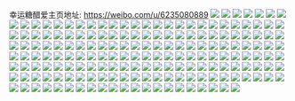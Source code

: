 幸运糖醋爱主页地址: https://weibo.com/u/6235080889 
![](https://wx4.sinaimg.cn/mw2000/006NXLmNly1h8yxq7zhjzj30u03re4qp.jpg) 
![](https://wx4.sinaimg.cn/mw2000/006NXLmNly1h8yxup0jn2j30u0140wjv.jpg) 
![](https://wx4.sinaimg.cn/mw2000/006NXLmNly1h8yxv7klqjj30u014jq9b.jpg) 
![](https://wx4.sinaimg.cn/mw2000/006NXLmNly1h8tbp8g2h9j30pa0bp3zc.jpg) 
![](https://wx4.sinaimg.cn/mw2000/006NXLmNly1h8rw4bron7j30u0140gwv.jpg) 
![](https://wx4.sinaimg.cn/mw2000/006NXLmNly1h8rw4d93xpj31400u0tid.jpg) 
![](https://wx4.sinaimg.cn/mw2000/006NXLmNly1h8rw4cou2kj30u0140wps.jpg) 
![](https://wx4.sinaimg.cn/mw2000/006NXLmNly1h8rw95lgpfj31sy0u00zf.jpg) 
![](https://wx4.sinaimg.cn/mw2000/006NXLmNly1h8ptj6xuwwj30u01sy7a5.jpg) 
![](https://wx4.sinaimg.cn/mw2000/006NXLmNly1h8minuzfy1j30u01syn5t.jpg) 
![](https://wx4.sinaimg.cn/mw2000/006NXLmNly1h8mio42ud4j30u01syjz6.jpg) 
![](https://wx4.sinaimg.cn/mw2000/006NXLmNly1h8kn56rttfj30u0280dxa.jpg) 
![](https://wx4.sinaimg.cn/mw2000/006NXLmNly1h8avmgbxapj30u01sy109.jpg) 
![](https://wx4.sinaimg.cn/mw2000/006NXLmNly1h84u142dv2j30u0140dmx.jpg) 
![](https://wx4.sinaimg.cn/mw2000/006NXLmNly1h82h9yr6zqj30wi0tomyl.jpg) 
![](https://wx4.sinaimg.cn/mw2000/006NXLmNly1h808j0p6lyj30u0140ak6.jpg) 
![](https://wx4.sinaimg.cn/mw2000/006NXLmNly1h7y82f8h7nj30u01syte5.jpg) 
![](https://wx4.sinaimg.cn/mw2000/006NXLmNly1h7y829kh5hj30u01jk42d.jpg) 
![](https://wx4.sinaimg.cn/mw2000/006NXLmNly1h7uncbxtkaj30u01sywnf.jpg) 
![](https://wx4.sinaimg.cn/mw2000/006NXLmNly1h7q048wia7j30u01sywjq.jpg) 
![](https://wx4.sinaimg.cn/mw2000/006NXLmNly1h7nnrfdjmdj31bp0u0qie.jpg) 
![](https://wx4.sinaimg.cn/mw2000/006NXLmNly1h7nnrj1hs8j30u01407a4.jpg) 
![](https://wx4.sinaimg.cn/mw2000/006NXLmNly1h7nnrjqg4mj31400u0gs3.jpg) 
![](https://wx4.sinaimg.cn/mw2000/006NXLmNly1h7l5195qe1j30u017xq9w.jpg) 
![](https://wx4.sinaimg.cn/mw2000/006NXLmNly1h7htz0y3xvj30u00u0tfz.jpg) 
![](https://wx4.sinaimg.cn/mw2000/006NXLmNly1h7htzmbte0j30u01sy13h.jpg) 
![](https://wx4.sinaimg.cn/mw2000/006NXLmNly1h7c22eo663j30u019fn19.jpg) 
![](https://wx4.sinaimg.cn/mw2000/006NXLmNly1h7718trwifj30u01trgw8.jpg) 
![](https://wx4.sinaimg.cn/mw2000/006NXLmNly1h77bbv1hluj30u00u0dmw.jpg) 
![](https://wx4.sinaimg.cn/mw2000/006NXLmNly1h77bbvk032j30u0140wnz.jpg) 
![](https://wx4.sinaimg.cn/mw2000/006NXLmNly1h77bjuuxijj31380u0q96.jpg) 
![](https://wx4.sinaimg.cn/mw2000/006NXLmNly1h77bioobg7j30u01xwdkf.jpg) 
![](https://wx4.sinaimg.cn/mw2000/006NXLmNly1h77bq5xbthj30u01sxtg3.jpg) 
![](https://wx4.sinaimg.cn/mw2000/006NXLmNly1h72tiobms4j30u01h47ab.jpg) 
![](https://wx4.sinaimg.cn/mw2000/006NXLmNly1h72tin73arj30u10u0gor.jpg) 
![](https://wx4.sinaimg.cn/mw2000/006NXLmNly1h71qxp3alcj30u00u00uz.jpg) 
![](https://wx4.sinaimg.cn/mw2000/006NXLmNly1h71qxorojyj30u00u0n58.jpg) 
![](https://wx4.sinaimg.cn/mw2000/006NXLmNly1h71qxo46utj30u00u0q5f.jpg) 
![](https://wx4.sinaimg.cn/mw2000/006NXLmNly1h716fr0ro8j30u01sygt4.jpg) 
![](https://wx4.sinaimg.cn/mw2000/006NXLmNly1h6z8jm7q5aj30u0141tii.jpg) 
![](https://wx4.sinaimg.cn/mw2000/006NXLmNly1h6wohd5cc0j30u027nwi0.jpg) 
![](https://wx4.sinaimg.cn/mw2000/006NXLmNly1h6wo7d0j2uj30rw7psx6p.jpg) 
![](https://wx4.sinaimg.cn/mw2000/006NXLmNly1h6wo7bhac8j30u04b24cl.jpg) 
![](https://wx4.sinaimg.cn/mw2000/006NXLmNgy1h6lm8vjz5dj30u01sytit.jpg) 
![](https://wx4.sinaimg.cn/mw2000/006NXLmNgy1h6gqw5193pj30zk0k0my0.jpg) 
![](https://wx4.sinaimg.cn/mw2000/006NXLmNgy1h6gybx9s57j30u01syjvx.jpg) 
![](https://wx4.sinaimg.cn/mw2000/006NXLmNgy1h6diocir1sj30u01syn3g.jpg) 
![](https://wx4.sinaimg.cn/mw2000/006NXLmNgy1h6dip1146qj30u01sy42o.jpg) 
![](https://wx4.sinaimg.cn/mw2000/006NXLmNgy1h6avchiw6zj31550u00wv.jpg) 
![](https://wx4.sinaimg.cn/mw2000/006NXLmNgy1h6ato1qrkoj30u02q10zs.jpg) 
![](https://wx4.sinaimg.cn/mw2000/006NXLmNgy1h6au8bkqzdj31400u0tbr.jpg) 
![](https://wx4.sinaimg.cn/mw2000/006NXLmNgy1h6av273e6ej30u032e4qp.jpg) 
![](https://wx4.sinaimg.cn/mw2000/006NXLmNgy1h6avf1i9lnj30u012vq5i.jpg) 
![](https://wx4.sinaimg.cn/mw2000/006NXLmNgy1h6897mfjfmj30u01sy499.jpg) 
![](https://wx4.sinaimg.cn/mw2000/006NXLmNgy1h6897mwsinj30u01syagb.jpg) 
![](https://wx4.sinaimg.cn/mw2000/006NXLmNgy1h689aqd4xej30u01e1dhw.jpg) 
![](https://wx4.sinaimg.cn/mw2000/006NXLmNgy1h60qpgmxedj30u014012s.jpg) 
![](https://wx4.sinaimg.cn/mw2000/006NXLmNgy1h60qpcx8w3j30u0140jy2.jpg) 
![](https://wx4.sinaimg.cn/mw2000/006NXLmNgy1h60qpfp0wzj30u01sy7bi.jpg) 
![](https://wx4.sinaimg.cn/mw2000/006NXLmNgy1h60qpc6v5qj30it36cjyn.jpg) 
![](https://wx4.sinaimg.cn/mw2000/006NXLmNgy1h60qpdk8dpj30u01a3wh0.jpg) 
![](https://wx4.sinaimg.cn/mw2000/006NXLmNgy1h60qrwld2ij30u01iaahr.jpg) 
![](https://wx4.sinaimg.cn/mw2000/006NXLmNgy1h60qpg7gffj30u0140tgy.jpg) 
![](https://wx4.sinaimg.cn/mw2000/006NXLmNgy1h5x3xnwpq2j30u01sytj3.jpg) 
![](https://wx4.sinaimg.cn/mw2000/006NXLmNgy1h5ul280qf1j30tz1000xp.jpg) 
![](https://wx4.sinaimg.cn/mw2000/006NXLmNgy1h5ukwt7d9fj30u02ccgro.jpg) 
![](https://wx4.sinaimg.cn/mw2000/006NXLmNgy1h5ulgiy4e0j30sg2i07df.jpg) 
![](https://wx4.sinaimg.cn/mw2000/006NXLmNgy1h5uld6o05uj30u01sx0wf.jpg) 
![](https://wx4.sinaimg.cn/mw2000/006NXLmNgy1h5t7631kv6j30u01syti7.jpg) 
![](https://wx4.sinaimg.cn/mw2000/006NXLmNgy1h5ta4kv6zij30u01sytjg.jpg) 
![](https://wx4.sinaimg.cn/mw2000/006NXLmNly1h5m74c9fz7j30u01syq43.jpg) 
![](https://wx4.sinaimg.cn/mw2000/006NXLmNgy1h5a69fv5n3j30wi0rhgqd.jpg) 
![](https://wx4.sinaimg.cn/mw2000/006NXLmNgy1h56qugg5hhj30j10j1wfc.jpg) 
![](https://wx4.sinaimg.cn/mw2000/006NXLmNgy1h534t08rpzj30u0140q9y.jpg) 
![](https://wx4.sinaimg.cn/mw2000/006NXLmNgy1h534wlavzvj30u01icwja.jpg) 
![](https://wx4.sinaimg.cn/mw2000/006NXLmNgy1h4pffr35scj30u00vygsw.jpg) 
![](https://wx4.sinaimg.cn/mw2000/006NXLmNgy1h4ntr42yauj30u0140dny.jpg) 
![](https://wx4.sinaimg.cn/mw2000/006NXLmNgy1h4ntr33tf9j30u01hcapu.jpg) 
![](https://wx4.sinaimg.cn/mw2000/006NXLmNgy1h4ntyhl8fmj30u01dqgqv.jpg) 
![](https://wx4.sinaimg.cn/mw2000/006NXLmNgy1h4ntr9lkgsj30u00u0wme.jpg) 
![](https://wx4.sinaimg.cn/mw2000/006NXLmNgy1h4ntra5aqpj30u00u0n56.jpg) 
![](https://wx4.sinaimg.cn/mw2000/006NXLmNgy1h4k3vccj9uj31900u07aw.jpg) 
![](https://wx4.sinaimg.cn/mw2000/006NXLmNgy1h4a9n81cpzj30u01sydn1.jpg) 
![](https://wx4.sinaimg.cn/mw2000/006NXLmNgy1h4a9o00wiaj30u01sy45n.jpg) 
![](https://wx4.sinaimg.cn/mw2000/006NXLmNgy1h46u2k2ftuj30mj141jvh.jpg) 
![](https://wx4.sinaimg.cn/mw2000/006NXLmNgy1h42zswt4kmj30u00u0ahc.jpg) 
![](https://wx4.sinaimg.cn/mw2000/006NXLmNgy1h42zuxprt2j30th0thdiz.jpg) 
![](https://wx4.sinaimg.cn/mw2000/006NXLmNgy1h42zupk15ej30u00u0q5m.jpg) 
![](https://wx4.sinaimg.cn/mw2000/006NXLmNgy1h3v71790eij30u01sygsl.jpg) 
![](https://wx4.sinaimg.cn/mw2000/006NXLmNgy1h3v7126ragj30u01syn4e.jpg) 
![](https://wx4.sinaimg.cn/mw2000/006NXLmNly1h3qfgdo50tj30u01syai9.jpg) 
![](https://wx4.sinaimg.cn/mw2000/006NXLmNly1h3qfghjexjj30u01syn4t.jpg) 
![](https://wx4.sinaimg.cn/mw2000/006NXLmNgy1h2tt1380bxj30u01sxqaq.jpg) 
![](https://wx4.sinaimg.cn/mw2000/006NXLmNgy1h2x8q698plj30u015o11d.jpg) 
![](https://wx4.sinaimg.cn/mw2000/006NXLmNgy1h2x8pk9kzwj315s0u0450.jpg) 
![](https://wx4.sinaimg.cn/mw2000/006NXLmNgy1h2xdx11xwzj30u00v9tdy.jpg) 
![](https://wx4.sinaimg.cn/mw2000/006NXLmNgy1h2qblkgsswj30u01sygu3.jpg) 
![](https://wx4.sinaimg.cn/mw2000/006NXLmNgy1h2qbllcownj30u00u077g.jpg) 
![](https://wx4.sinaimg.cn/mw2000/006NXLmNgy1h289pg6bcij30wi0fy0v0.jpg) 
![](https://wx4.sinaimg.cn/mw2000/006NXLmNgy1h1jq92wxoyj30u00u0teq.jpg) 
![](https://wx4.sinaimg.cn/mw2000/006NXLmNgy1h1jq994jshj30u10u0k2i.jpg) 
![](https://wx4.sinaimg.cn/mw2000/006NXLmNgy1h1jqc6iribj30u011o100.jpg) 
![](https://wx4.sinaimg.cn/mw2000/006NXLmNgy1h1jqd1v12gj30tz0vc47p.jpg) 
![](https://wx4.sinaimg.cn/mw2000/006NXLmNgy1h1jqdf7rryj30u0140ai4.jpg) 
![](https://wx4.sinaimg.cn/mw2000/006NXLmNgy1h1jqe1l3elj30wi0ca0th.jpg) 
![](https://wx4.sinaimg.cn/mw2000/006NXLmNgy1h1jqfc5kw6j30u0140wkc.jpg) 
![](https://wx4.sinaimg.cn/mw2000/006NXLmNgy1gzg5c5h6ywj31cz0u0wok.jpg) 
![](https://wx4.sinaimg.cn/mw2000/006NXLmNgy1gzg5c4ip34j30u0140dnb.jpg) 
![](https://wx4.sinaimg.cn/mw2000/006NXLmNly1gyaznarcdrj30j60j6t9m.jpg) 
![](https://wx4.sinaimg.cn/mw2000/006NXLmNgy1gxy3jkyxk9j30u01407aw.jpg) 
![](https://wx4.sinaimg.cn/mw2000/006NXLmNgy1gwuwkdvvngj30u00u0te5.jpg) 
![](https://wx4.sinaimg.cn/mw2000/006NXLmNgy1gwpefex81oj30u014044x.jpg) 
![](https://wx4.sinaimg.cn/mw2000/006NXLmNgy1gwpeg35ayfj30u0140gt5.jpg) 
![](https://wx4.sinaimg.cn/mw2000/006NXLmNgy1gwpefeig0wj30u0140tlg.jpg) 
![](https://wx4.sinaimg.cn/mw2000/006NXLmNgy1gwpegcira2j30u00u0n1r.jpg) 
![](https://wx4.sinaimg.cn/mw2000/006NXLmNgy1gw6txb9y0cj3340340e86.jpg) 
![](https://wx4.sinaimg.cn/mw2000/006NXLmNgy1gupy7urh9yj60v91voe8102.jpg) 
![](https://wx4.sinaimg.cn/mw2000/006NXLmNgy1guc0hzmi8hj61sz0u0gwh02.jpg) 
![](https://wx4.sinaimg.cn/mw2000/006NXLmNgy1guc0h5e018j61sz0u0n8702.jpg) 
![](https://wx4.sinaimg.cn/mw2000/006NXLmNly1gsi45xbswkj30v90tzwkg.jpg) 
![](https://wx4.sinaimg.cn/mw2000/006NXLmNly1grxc5knlp9j30u01szx6t.jpg) 
![](https://wx4.sinaimg.cn/mw2000/006NXLmNly1grxc6umouwj31sz0u0e8a.jpg) 
![](https://wx4.sinaimg.cn/mw2000/006NXLmNgy1grapm5ocumj30u0140na0.jpg) 
![](https://wx4.sinaimg.cn/mw2000/006NXLmNgy1gr8xbxywcbj30u00u0n84.jpg) 
![](https://wx4.sinaimg.cn/mw2000/006NXLmNgy1gr8xc10i3zj30u00u0qax.jpg) 
![](https://wx4.sinaimg.cn/mw2000/006NXLmNgy1gr8voik3brj31400u0dog.jpg) 
![](https://wx4.sinaimg.cn/mw2000/006NXLmNgy1gr8vojc1n5j315w0u07ga.jpg) 
![](https://wx4.sinaimg.cn/mw2000/006NXLmNgy1gr8vohwnj9j31400u0k23.jpg) 
![](https://wx4.sinaimg.cn/mw2000/006NXLmNgy1gr8vokf4z9j31400u04cz.jpg) 
![](https://wx4.sinaimg.cn/mw2000/006NXLmNgy1gqk7g9s9j0j30u00u0n4t.jpg) 
![](https://wx4.sinaimg.cn/mw2000/006NXLmNgy1gqk7g7vcruj31400u016m.jpg) 
![](https://wx4.sinaimg.cn/mw2000/006NXLmNgy1gqk7g8tig6j30u00u00yb.jpg) 
![](https://wx4.sinaimg.cn/mw2000/006NXLmNgy1gqk7h4tc6dj31hc0u07lf.jpg) 
![](https://wx4.sinaimg.cn/mw2000/006NXLmNly1gp81kzrhbwj30u0140qmy.jpg) 
![](https://wx4.sinaimg.cn/mw2000/006NXLmNly1gp81kywbx2j30u0140n6p.jpg) 
![](https://wx4.sinaimg.cn/mw2000/006NXLmNly1gp81l0fslmj30u0140gux.jpg) 
![](https://wx4.sinaimg.cn/mw2000/006NXLmNly1goqux3gvklj30u01sz1l2.jpg) 
![](https://wx4.sinaimg.cn/mw2000/006NXLmNgy1gntzcjanpgj31400u0aho.jpg) 
![](https://wx4.sinaimg.cn/mw2000/006NXLmNly1gnl4p42i2jj30u00u0q8z.jpg) 
![](https://wx4.sinaimg.cn/mw2000/006NXLmNly1gnl4p4qbykj30u0140h20.jpg) 
![](https://wx4.sinaimg.cn/mw2000/006NXLmNly1gnl4p5rmmsj30u0140ak7.jpg) 
![](https://wx4.sinaimg.cn/mw2000/006NXLmNly1gnl4p3k5faj31400u0tmx.jpg) 
![](https://wx4.sinaimg.cn/mw2000/006NXLmNly1gnl4p69i9aj30u0140k0z.jpg) 
![](https://wx4.sinaimg.cn/mw2000/006NXLmNly1gnl4p6q2trj30u0140tin.jpg) 
![](https://wx4.sinaimg.cn/mw2000/006NXLmNly1gnk1uezkfxj30u01sz1hg.jpg) 
![](https://wx4.sinaimg.cn/mw2000/006NXLmNly1gnk1ue81gnj30u0140nab.jpg) 
![](https://wx4.sinaimg.cn/mw2000/006NXLmNly1gnko0zybl4j30u01szb2a.jpg) 
![](https://wx4.sinaimg.cn/mw2000/006NXLmNly1gmnqla4pp4j30u0140n70.jpg) 
![](https://wx4.sinaimg.cn/mw2000/006NXLmNly1gmnql8m7o3j31400u07f5.jpg) 
![](https://wx4.sinaimg.cn/mw2000/006NXLmNly1gmnqlbpw8bj30u014015f.jpg) 
![](https://wx4.sinaimg.cn/mw2000/006NXLmNly1gmnqld8pvsj31400u0gtq.jpg) 
![](https://wx4.sinaimg.cn/mw2000/006NXLmNly1gmk0trml0tj30u00u045j.jpg) 
![](https://wx4.sinaimg.cn/mw2000/006NXLmNly1gmk0tst6s8j30ue0u0wne.jpg) 
![](https://wx4.sinaimg.cn/mw2000/006NXLmNgy1gbu9xrzwa8j32c03404qr.jpg) 
![](https://wx4.sinaimg.cn/mw2000/006NXLmNgy1gbu9xzujnej326o26o7wj.jpg) 
![](https://wx4.sinaimg.cn/mw2000/006NXLmNgy1gbu9y18r3jj32c02c04qp.jpg) 
![](https://wx4.sinaimg.cn/mw2000/006NXLmNgy1gbu9xqag4nj32dc2dcnpf.jpg) 
![](https://wx4.sinaimg.cn/mw2000/006NXLmNgy1gbu9y35teyj31qg1qghdt.jpg) 
![](https://wx4.sinaimg.cn/mw2000/006NXLmNgy1gbu9y42kpgj33402c0h86.jpg) 
![](https://wx4.sinaimg.cn/mw2000/006NXLmNgy1gbjrmv14ffj30ku0ku77f.jpg) 
![](https://wx4.sinaimg.cn/mw2000/006NXLmNly1ga061r8iplj30u01a4797.jpg) 
![](https://wx4.sinaimg.cn/mw2000/006NXLmNgy1g6p17nyq3yj32ds1sg1kx.jpg) 
![](https://wx4.sinaimg.cn/mw2000/006NXLmNgy1g6p17r8vsuj32ds1sg1kx.jpg) 
![](https://wx4.sinaimg.cn/mw2000/006NXLmNgy1g6p17jmra3j32c0340hdt.jpg) 
![](https://wx4.sinaimg.cn/mw2000/006NXLmNgy1g5zcgria70j30ly0dyabz.jpg) 
![](https://wx4.sinaimg.cn/mw2000/006NXLmNgy1g5yki7rh2kj30u01szx6w.jpg) 
![](https://wx4.sinaimg.cn/mw2000/006NXLmNly1g2l20dbmvbj30rg0ls77w.jpg) 
![](https://wx4.sinaimg.cn/mw2000/006NXLmNly1g0qov38dmjj32bw2bwnpd.jpg) 
![](https://wx4.sinaimg.cn/mw2000/006NXLmNly1fvtfd9onx5j30v91vo4ha.jpg) 
![](https://wx4.sinaimg.cn/mw2000/006NXLmNly1fvtfd7hxv2j30v91vo7wh.jpg) 
![](https://wx4.sinaimg.cn/mw2000/006NXLmNly1fvtfdgv22ej30v91vohdu.jpg) 
![](https://wx4.sinaimg.cn/mw2000/006NXLmNgy1fuftc1t76ej30kw15s1kx.jpg) 
![](https://wx4.sinaimg.cn/mw2000/006NXLmNgy1fuftc3aebhj30rs158x6p.jpg) 
![](https://wx4.sinaimg.cn/mw2000/006NXLmNgy1fuftc4pmvqj30rs1jkhdu.jpg) 
![](https://wx4.sinaimg.cn/mw2000/006NXLmNgy1fuftc08jscj32c02c0npi.jpg) 
![](https://wx4.sinaimg.cn/mw2000/006NXLmNly1fsmprp73tlj30mn0rsaef.jpg) 
![](https://wx4.sinaimg.cn/mw2000/006NXLmNly1fsmprofafij30v91vo4cf.jpg) 
![](https://wx4.sinaimg.cn/mw2000/006NXLmNgy1fs9iypziihj32c02c0e82.jpg) 
